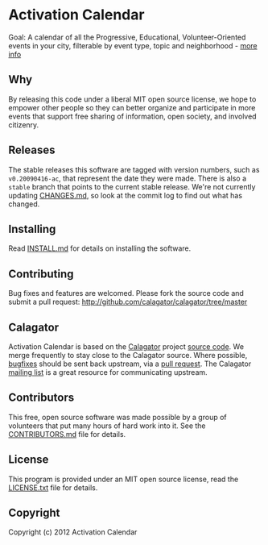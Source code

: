 Activation Calendar
===================

Goal: A calendar of all the Progressive, Educational, Volunteer-Oriented events in your city, filterable by event type, topic and neighborhood - [more info](http://activatehub.org/)

Why
---

By releasing this code under a liberal MIT open source license, we hope to empower other people so they can better organize and participate in more events that support free sharing of information, open society, and involved citizenry.


Releases
--------

The stable releases this software are tagged with version numbers, such as `v0.20090416-ac`, that represent the date they were made. There is also a `stable` branch that points to the current stable release. We're not currently updating [CHANGES.md](https://github.com/activate/activation_calendar/blob/master/CHANGES.md), so look at the commit log to find out what has changed.


Installing
----------

Read [INSTALL.md](https://github.com/activate/activation_calendar/blob/master/INSTALL.md) for details on installing the software.


Contributing
------------

Bug fixes and features are welcomed. Please fork the source code and submit a pull request: <http://github.com/calagator/calagator/tree/master>


Calagator
---------

Activation Calendar is based on the [Calagator](http://calagator.org/) project [source code](http://github.com/calagator/calagator/). We merge frequently to stay close to the Calagator source. Where possible, [bugfixes](http://code.google.com/p/calagator/issues/list) should be sent back upstream, via a [pull request](http://help.github.com/pull-requests/). The Calagator [mailing list](http://groups.google.com/group/pdx-tech-calendar/) is a great resource for communicating upstream.

Contributors
------------

This free, open source software was made possible by a group of volunteers that put many hours of hard work into it. See the [CONTRIBUTORS.md](https://github.com/activate/activation_calendar/blob/master/CONTRIBUTORS.md) file for details.


License
-------

This program is provided under an MIT open source license, read the [LICENSE.txt](https://github.com/activate/activation_calendar/blob/master/LICENSE.txt) file for details.


Copyright
---------

Copyright (c) 2012 Activation Calendar
